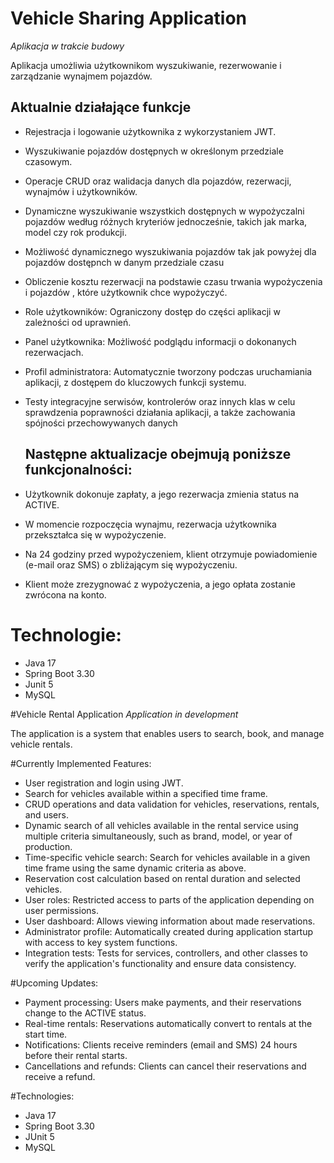 # Vehicle Sharing Application

_Aplikacja w trakcie budowy_

Aplikacja umożliwia użytkownikom wyszukiwanie, rezerwowanie i zarządzanie wynajmem pojazdów. 

## Aktualnie działające funkcje
- Rejestracja i logowanie użytkownika z wykorzystaniem JWT.
- Wyszukiwanie pojazdów dostępnych w określonym przedziale czasowym.
- Operacje CRUD oraz walidacja danych dla pojazdów, rezerwacji, wynajmów i użytkowników.
- Dynamiczne wyszukiwanie wszystkich dostępnych w wypożyczalni pojazdów według różnych kryteriów jednocześnie, takich jak marka, model czy rok produkcji.
- Możliwość dynamicznego wyszukiwania pojazdów tak jak powyżej dla pojazdów dostępnch w danym przedziale czasu
- Obliczenie kosztu rezerwacji na podstawie czasu trwania wypożyczenia i pojazdów , które użytkownik chce wypożyczyć.
- Role użytkowników: Ograniczony dostęp do części aplikacji w zależności od uprawnień.
- Panel użytkownika: Możliwość podglądu informacji o dokonanych rezerwacjach.
- Profil administratora: Automatycznie tworzony podczas uruchamiania aplikacji, z dostępem do kluczowych funkcji systemu.
- Testy integracyjne serwisów, kontrolerów oraz innych klas w celu sprawdzenia poprawności działania aplikacji, a także zachowania spójności przechowywanych danych 

  ## Następne aktualizacje obejmują poniższe funkcjonalności:
- Użytkownik dokonuje zapłaty, a jego rezerwacja zmienia status na ACTIVE.
- W momencie rozpoczęcia wynajmu, rezerwacja użytkownika przekształca się w wypożyczenie.
- Na 24 godziny przed wypożyczeniem, klient otrzymuje powiadomienie (e-mail oraz SMS) o zbliżającym się wypożyczeniu.
- Klient może zrezygnować z wypożyczenia, a jego opłata zostanie zwrócona na konto.

# Technologie:
- Java 17
- Spring Boot 3.30
- Junit 5
- MySQL

#Vehicle Rental Application
_Application in development_

The application is a system that enables users to search, book, and manage vehicle rentals.

#Currently Implemented Features:
- User registration and login using JWT.
- Search for vehicles available within a specified time frame.
- CRUD operations and data validation for vehicles, reservations, rentals, and users.
- Dynamic search of all vehicles available in the rental service using multiple criteria simultaneously, such as brand, model, or year of production.
- Time-specific vehicle search: Search for vehicles available in a given time frame using the same dynamic criteria as above.
- Reservation cost calculation based on rental duration and selected vehicles.
- User roles: Restricted access to parts of the application depending on user permissions.
- User dashboard: Allows viewing information about made reservations.
- Administrator profile: Automatically created during application startup with access to key system functions.
- Integration tests: Tests for services, controllers, and other classes to verify the application's functionality and ensure data consistency.

 #Upcoming Updates:
- Payment processing: Users make payments, and their reservations change to the ACTIVE status.
- Real-time rentals: Reservations automatically convert to rentals at the start time.
- Notifications: Clients receive reminders (email and SMS) 24 hours before their rental starts.
- Cancellations and refunds: Clients can cancel their reservations and receive a refund.

#Technologies:
- Java 17
- Spring Boot 3.30
- JUnit 5
- MySQL
